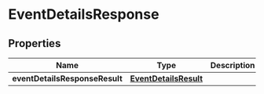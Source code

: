 # EventDetailsResponse

## Properties
Name | Type | Description | Notes
------------ | ------------- | ------------- | -------------
**eventDetailsResponseResult** | [**EventDetailsResult**](EventDetailsResult.md) |  |  [optional]
